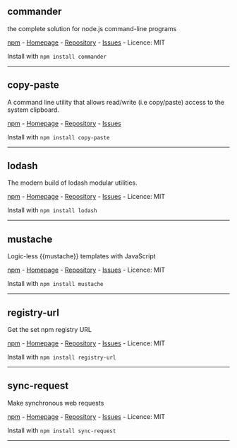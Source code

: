 ## commander
the complete solution for node.js command-line programs

[npm](http://npmjs.org/commander) - [Homepage](https://github.com/tj/commander.js) - [Repository](https://github.com/tj/commander.js.git) - [Issues](https://github.com/tj/commander.js/issues) - Licence: MIT

Install with `npm install commander`

---
## copy-paste
A command line utility that allows read/write (i.e copy/paste) access to the system clipboard.

[npm](http://npmjs.org/copy-paste) - [Homepage](https://github.com/xavi-/node-copy-paste) - [Repository](https://github.com/xavi-/node-copy-paste) - [Issues](https://github.com/xavi-/node-copy-paste/issues)

Install with `npm install copy-paste`

---
## lodash
The modern build of lodash modular utilities.

[npm](http://npmjs.org/lodash) - [Homepage](https://lodash.com/) - [Repository](git+https://github.com/lodash/lodash.git) - [Issues](https://github.com/lodash/lodash/issues) - Licence: MIT

Install with `npm install lodash`

---
## mustache
Logic-less {{mustache}} templates with JavaScript

[npm](http://npmjs.org/mustache) - [Homepage](https://github.com/janl/mustache.js) - [Repository](git+https://github.com/janl/mustache.js.git) - [Issues](https://github.com/janl/mustache.js/issues) - Licence: MIT

Install with `npm install mustache`

---
## registry-url
Get the set npm registry URL

[npm](http://npmjs.org/registry-url) - [Homepage](https://github.com/sindresorhus/registry-url) - [Repository](https://github.com/sindresorhus/registry-url) - [Issues](https://github.com/sindresorhus/registry-url/issues) - Licence: MIT

Install with `npm install registry-url`

---
## sync-request
Make synchronous web requests

[npm](http://npmjs.org/sync-request) - [Homepage](https://github.com/ForbesLindesay/sync-request) - [Repository](https://github.com/ForbesLindesay/sync-request.git) - [Issues](https://github.com/ForbesLindesay/sync-request/issues) - Licence: MIT

Install with `npm install sync-request`

---
